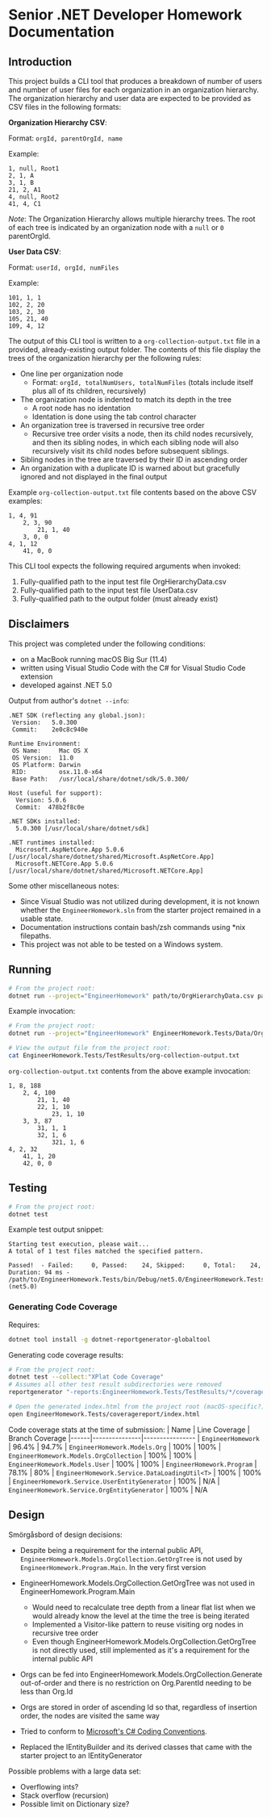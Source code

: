 # Senior .NET Developer Homework Documentation

## Introduction

This project builds a CLI tool that produces a breakdown of number of users and number of user files for each
organization in an organization hierarchy. The organization hierarchy and user data are expected to be provided as
CSV files in the following formats:

**Organization Hierarchy CSV**:

Format: `orgId, parentOrgId, name`

Example:
```
1, null, Root1
2, 1, A
3, 1, B
21, 2, A1
4, null, Root2
41, 4, C1
```

*Note*: The Organization Hierarchy allows multiple hierarchy trees. The root of each tree is indicated by an organization
node with a `null` or `0` parentOrgId.

**User Data CSV**:

Format: `userId, orgId, numFiles`

Example:
```
101, 1, 1
102, 2, 20
103, 2, 30
105, 21, 40
109, 4, 12
```

The output of this CLI tool is written to a `org-collection-output.txt` file in a provided, already-existing output folder.
The contents of this file display the trees of the organization hierarchy per the following rules:
* One line per organization node
  * Format: `orgId, totalNumUsers, totalNumFiles` (totals include itself plus all of its children, recursively)
* The organization node is indented to match its depth in the tree
  * A root node has no identation
  * Identation is done using the tab control character
* An organization tree is traversed in recursive tree order
  * Recursive tree order visits a node, then its child nodes recursively, and then its sibling nodes, in which each
  sibling node will also recursively visit its child nodes before subsequent siblings.
* Sibling nodes in the tree are traversed by their ID in ascending order
* An organization with a duplicate ID is warned about but gracefully ignored and not displayed in the final output

Example `org-collection-output.txt` file contents based on the above CSV examples:
```
1, 4, 91
	2, 3, 90
		21, 1, 40
	3, 0, 0
4, 1, 12
	41, 0, 0
```

This CLI tool expects the following required arguments when invoked:

1. Fully-qualified path to the input test file OrgHierarchyData.csv
2. Fully-qualified path to the input test file UserData.csv
3. Fully-qualified path to the output folder (must already exist)

## Disclaimers

This project was completed under the following conditions:

* on a MacBook running macOS Big Sur (11.4)
* written using Visual Studio Code with the C# for Visual Studio Code extension
* developed against .NET 5.0

Output from author's `dotnet --info`:

```
.NET SDK (reflecting any global.json):
 Version:   5.0.300
 Commit:    2e0c8c940e

Runtime Environment:
 OS Name:     Mac OS X
 OS Version:  11.0
 OS Platform: Darwin
 RID:         osx.11.0-x64
 Base Path:   /usr/local/share/dotnet/sdk/5.0.300/

Host (useful for support):
  Version: 5.0.6
  Commit:  478b2f8c0e

.NET SDKs installed:
  5.0.300 [/usr/local/share/dotnet/sdk]

.NET runtimes installed:
  Microsoft.AspNetCore.App 5.0.6 [/usr/local/share/dotnet/shared/Microsoft.AspNetCore.App]
  Microsoft.NETCore.App 5.0.6 [/usr/local/share/dotnet/shared/Microsoft.NETCore.App]
```

Some other miscellaneous notes:

* Since Visual Studio was not utilized during development, it is not known whether the `EngineerHomework.sln` from the
starter project remained in a usable state.
* Documentation instructions contain bash/zsh commands using *nix filepaths.
* This project was not able to be tested on a Windows system.

## Running

```bash
# From the project root:
dotnet run --project="EngineerHomework" path/to/OrgHierarchyData.csv path/to/UserData.csv path/to/output/directory
```

Example invocation:
```bash
# From the project root:
dotnet run --project="EngineerHomework" EngineerHomework.Tests/Data/OrgHierarchyData.csv EngineerHomework.Tests/Data/UserData.csv EngineerHomework.Tests/TestResults

# View the output file from the project root:
cat EngineerHomework.Tests/TestResults/org-collection-output.txt
```

`org-collection-output.txt` contents from the above example invocation:
```
1, 8, 188
	2, 4, 100
		21, 1, 40
		22, 1, 10
			23, 1, 10
	3, 3, 87
		31, 1, 1
		32, 1, 6
			321, 1, 6
4, 2, 32
	41, 1, 20
	42, 0, 0
```

## Testing

```bash
# From the project root:
dotnet test
```

Example test output snippet:
```
Starting test execution, please wait...
A total of 1 test files matched the specified pattern.

Passed!  - Failed:     0, Passed:    24, Skipped:     0, Total:    24, Duration: 94 ms - /path/to/EngineerHomework.Tests/bin/Debug/net5.0/EngineerHomework.Tests.dll (net5.0)
```

### Generating Code Coverage

Requires:
```bash
dotnet tool install -g dotnet-reportgenerator-globaltool
```

Generating code coverage results:
```bash
# From the project root:
dotnet test --collect:"XPlat Code Coverage"
# Assumes all other test result subdirectories were removed
reportgenerator "-reports:EngineerHomework.Tests/TestResults/*/coverage.cobertura.xml" "-targetdir:EngineerHomework.Tests/coveragereport" -reporttypes:Html

# Open the generated index.html from the project root (macOS-specific?):
open EngineerHomework.Tests/coveragereport/index.html
```

Code coverage stats at the time of submission:
| Name | Line Coverage | Branch Coverage
|------|---------------|----------------
| `EngineerHomework` | 96.4% | 94.7%
| `EngineerHomework.Models.Org` | 100% | 100%
| `EngineerHomework.Models.OrgCollection` | 100% | 100%
| `EngineerHomework.Models.User` | 100% | 100%
| `EngineerHomework.Program` | 78.1% | 80%
| `EngineerHomework.Service.DataLoadingUtil<T>` | 100% | 100%
| `EngineerHomework.Service.UserEntityGenerator` | 100% | N/A
| `EngineerHomework.Service.OrgEntityGenerator` | 100% | N/A

## Design

Smörgåsbord of design decisions:

* Despite being a requirement for the internal public API, `EngineerHomework.Models.OrgCollection.GetOrgTree` is not
used by `EngineerHomework.Program.Main`. In the very first version

* EngineerHomework.Models.OrgCollection.GetOrgTree was not used in EngineerHomework.Program.Main
  * Would need to recalculate tree depth from a linear flat list when we would already know the level at the time the tree is being iterated
  * Implemented a Visitor-like pattern to reuse visiting org nodes in recursive tree order
  * Even though EngineerHomework.Models.OrgCollection.GetOrgTree is not directly used, still implemented as it's a requirement for the internal public API
* Orgs can be fed into EngineerHomework.Models.OrgCollection.Generate out-of-order and there is no restriction on Org.ParentId needing to be less than Org.Id
* Orgs are stored in order of ascending Id so that, regardless of insertion order, the nodes are visited the same way
* Tried to conform to [Microsoft's C# Coding Conventions](https://docs.microsoft.com/en-us/dotnet/csharp/fundamentals/coding-style/coding-conventions).
* Replaced the IEntityBuilder and its derived classes that came with the starter project to an IEntityGenerator

Possible problems with a large data set:
* Overflowing ints?
* Stack overflow (recursion)
* Possible limit on Dictionary size?
